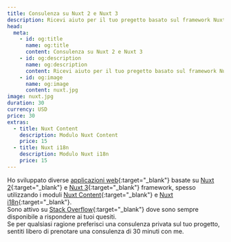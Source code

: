 ```yaml
---
title: Consulenza su Nuxt 2 e Nuxt 3
description: Ricevi aiuto per il tuo pregetto basato sul framework Nuxtjs
head:
  meta:
    - id: og:title
      name: og:title
      content: Consulenza su Nuxt 2 e Nuxt 3
    - id: og:description
      name: og:description
      content: Ricevi aiuto per il tuo pregetto basato sul framework Nuxtjs
    - id: og:image
      name: og:image
      content: nuxt.jpg
image: nuxt.jpg
duration: 30
currency: USD
price: 30
extras:
  - title: Nuxt Content
    description: Modulo Nuxt Content
    price: 15
  - title: Nuxt i18n
    description: Modulo Nuxt i18n
    price: 15
---
```

Ho sviluppato diverse [applicazioni web](https://github.com/learntheropes?tab=repositories){:target="_blank"} basate su [Nuxt 2](https://v2.nuxt.com/){:target="_blank"} e [Nuxt 3](https://nuxt.com/){:target="_blank"} framework, spesso utilizzando i moduli [Nuxt Content](https://content.nuxtjs.org/){:target="_blank"} e [Nuxt i18n](https://v8.i18n.nuxtjs.org/){:target="_blank"}.  
Sono attivo su [Stack Overflow](https://stackoverflow.com/users/11258206/learntheropes){:target="_blank"} dove sono sempre disponibile a rispondere ai tuoi quesiti.  
Se per qualsiasi ragione preferisci una consulenza privata sul tuo progetto, sentiti libero di prenotare una consulenza di 30 minuti con me.  
